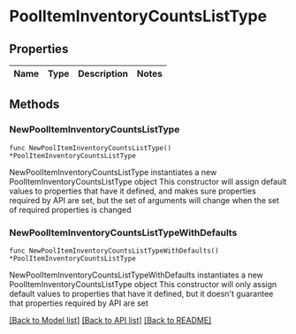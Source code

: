 # PoolItemInventoryCountsListType

## Properties

Name | Type | Description | Notes
------------ | ------------- | ------------- | -------------

## Methods

### NewPoolItemInventoryCountsListType

`func NewPoolItemInventoryCountsListType() *PoolItemInventoryCountsListType`

NewPoolItemInventoryCountsListType instantiates a new PoolItemInventoryCountsListType object
This constructor will assign default values to properties that have it defined,
and makes sure properties required by API are set, but the set of arguments
will change when the set of required properties is changed

### NewPoolItemInventoryCountsListTypeWithDefaults

`func NewPoolItemInventoryCountsListTypeWithDefaults() *PoolItemInventoryCountsListType`

NewPoolItemInventoryCountsListTypeWithDefaults instantiates a new PoolItemInventoryCountsListType object
This constructor will only assign default values to properties that have it defined,
but it doesn't guarantee that properties required by API are set


[[Back to Model list]](../README.md#documentation-for-models) [[Back to API list]](../README.md#documentation-for-api-endpoints) [[Back to README]](../README.md)



